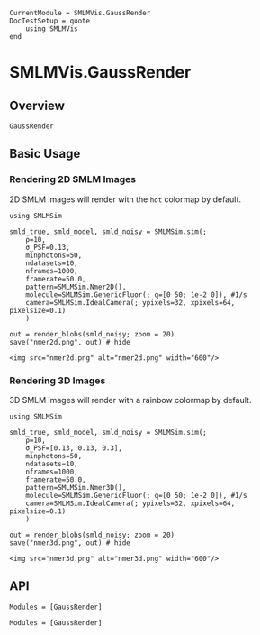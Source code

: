 ```@meta
CurrentModule = SMLMVis.GaussRender
DocTestSetup = quote
    using SMLMVis
end
```

# SMLMVis.GaussRender

## Overview

```@docs
GaussRender
```

## Basic Usage

### Rendering 2D SMLM Images

2D SMLM images will render with the `hot` colormap by default.  

```@example
using SMLMSim

smld_true, smld_model, smld_noisy = SMLMSim.sim(;
    ρ=10,
    σ_PSF=0.13,  
    minphotons=50,
    ndatasets=10,
    nframes=1000,
    framerate=50.0, 
    pattern=SMLMSim.Nmer2D(),
    molecule=SMLMSim.GenericFluor(; q=[0 50; 1e-2 0]), #1/s 
    camera=SMLMSim.IdealCamera(; ypixels=32, xpixels=64, pixelsize=0.1)
    ) 

out = render_blobs(smld_noisy; zoom = 20)
save("nmer2d.png", out) # hide
```

```@raw html
<img src="nmer2d.png" alt="nmer2d.png" width="600"/>
```

### Rendering 3D Images

3D SMLM images will render with a rainbow colormap by default. 
```@example
using SMLMSim

smld_true, smld_model, smld_noisy = SMLMSim.sim(;
    ρ=10,
    σ_PSF=[0.13, 0.13, 0.3],  
    minphotons=50,
    ndatasets=10,
    nframes=1000,
    framerate=50.0, 
    pattern=SMLMSim.Nmer3D(),
    molecule=SMLMSim.GenericFluor(; q=[0 50; 1e-2 0]), #1/s 
    camera=SMLMSim.IdealCamera(; ypixels=32, xpixels=64, pixelsize=0.1)
    ) 

out = render_blobs(smld_noisy; zoom = 20)
save("nmer3d.png", out) # hide
```

```@raw html
<img src="nmer3d.png" alt="nmer3d.png" width="600"/>
```

## API

```@index
Modules = [GaussRender]
```

```@autodocs
Modules = [GaussRender]
```